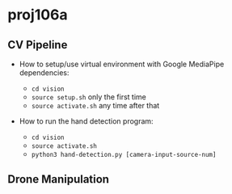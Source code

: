 # proj106a
## CV Pipeline

* How to setup/use virtual environment with Google MediaPipe dependencies:
  * `cd vision`
  * `source setup.sh` only the first time
  * `source activate.sh` any time after that

* How to run the hand detection program:
  * `cd vision`
  * `source activate.sh`
  * `python3 hand-detection.py [camera-input-source-num]`

## Drone Manipulation
